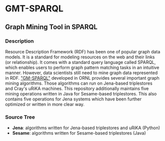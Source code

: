 # GMT-SPARQL
<h2>Graph Mining Tool in SPARQL </h2>

### Description
Resource Description Framework (RDF) has been one of popular graph data models. It is a standard for modeling resources on the web and their links (or relationship). It comes with a standard query language called SPARQL, which enables users to perform graph pattern matching tasks in an intuitive manner. However, data scientists still need to mine graph data represented in RDF. ["GM-SPARQL"](https://github.com/ssrangan/gm-sparql) developed in ORNL provides several important graph mining algorithms. Those algorithms can run on Jena-based triplestores and Cray's uRiKA machines. This repository additionally maintains five mining operations written in Java for Sesame-based triplestores. This also contains five operations for Jena systems which have been further optimized or written in more clear way.

### Source Tree
<ul>
  <li><b>Jena</b>: algorithms written for Jena-based triplestores and uRiKA (Python)</li>
  <li><b>Sesame</b>: algorithms written for Sesame-based triplestores (Java)</li>
</ul>
